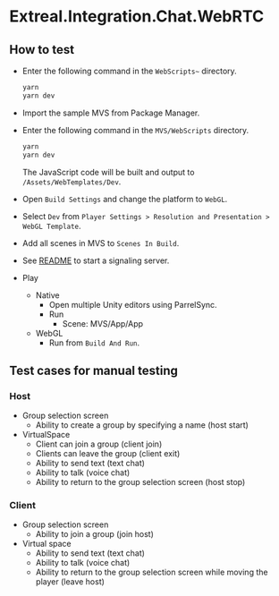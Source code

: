 # Extreal.Integration.Chat.WebRTC

## How to test

- Enter the following command in the `WebScripts~` directory.

   ```bash
   yarn
   yarn dev
   ```

- Import the sample MVS from Package Manager.
- Enter the following command in the `MVS/WebScripts` directory.

   ```bash
   yarn
   yarn dev
   ```

   The JavaScript code will be built and output to `/Assets/WebTemplates/Dev`.
- Open `Build Settings` and change the platform to `WebGL`.
- Select `Dev` from `Player Settings > Resolution and Presentation > WebGL Template`.
- Add all scenes in MVS to `Scenes In Build`.
- See [README](https://github.com/extreal-dev/Extreal.Integration.P2P.WebRTC/SignalingServer~/README.md) to start a signaling server.
- Play
  - Native
    - Open multiple Unity editors using ParrelSync.
    - Run
      - Scene: MVS/App/App
  - WebGL
    - Run from `Build And Run`.

## Test cases for manual testing

### Host

- Group selection screen
  - Ability to create a group by specifying a name (host start)
- VirtualSpace
  - Client can join a group (client join)
  - Clients can leave the group (client exit)
  - Ability to send text (text chat)
  - Ability to talk (voice chat)
  - Ability to return to the group selection screen (host stop)

### Client

- Group selection screen
  - Ability to join a group (join host)
- Virtual space
  - Ability to send text (text chat)
  - Ability to talk (voice chat)
  - Ability to return to the group selection screen while moving the player (leave host)
